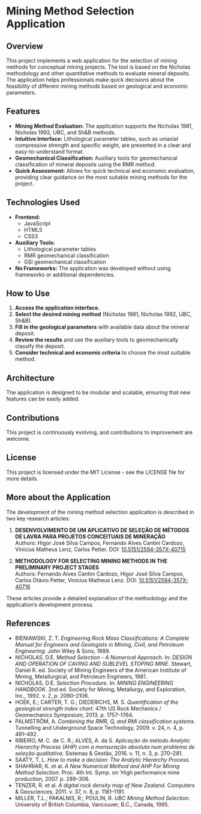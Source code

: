 # Mining Method Selection Application

## Overview

This project implements a web application for the selection of mining methods for conceptual mining projects. The tool is based on the Nicholas methodology and other quantitative methods to evaluate mineral deposits. The application helps professionals make quick decisions about the feasibility of different mining methods based on geological and economic parameters.

## Features

- **Mining Method Evaluation:** The application supports the Nicholas 1981, Nicholas 1992, UBC, and Sh&B methods.
- **Intuitive Interface:** Lithological parameter tables, such as uniaxial compressive strength and specific weight, are presented in a clear and easy-to-understand format.
- **Geomechanical Classification:** Auxiliary tools for geomechanical classification of mineral deposits using the RMR method.
- **Quick Assessment:** Allows for quick technical and economic evaluation, providing clear guidance on the most suitable mining methods for the project.

## Technologies Used

- **Frontend:** 
  - JavaScript
  - HTML5
  - CSS3
- **Auxiliary Tools:** 
  - Lithological parameter tables
  - RMR geomechanical classification
  - GSI geomechanical classification
- **No Frameworks:** The application was developed without using frameworks or additional dependencies.

## How to Use

1. **Access the application interface.**
2. **Select the desired mining method** (Nicholas 1981, Nicholas 1992, UBC, Sh&B).
3. **Fill in the geological parameters** with available data about the mineral deposit.
4. **Review the results** and use the auxiliary tools to geomechanically classify the deposit.
5. **Consider technical and economic criteria** to choose the most suitable method.

## Architecture

The application is designed to be modular and scalable, ensuring that new features can be easily added.

## Contributions

This project is continuously evolving, and contributions to improvement are welcome.

## License

This project is licensed under the MIT License - see the LICENSE file for more details.

## More about the Application

The development of the mining method selection application is described in two key research articles:

1. **DESENVOLVIMENTO DE UM APLICATIVO DE SELEÇÃO DE MÉTODOS DE LAVRA PARA PROJETOS CONCEITUAIS DE MINERAÇÃO**  
   Authors: Higor José Silva Campos, Fernando Alves Cantini Cardozo, Vinícius Matheus Lenz, Carlos Petter.
   DOI: [10.5151/2594-357X-40715](http://dx.doi.org/10.5151/2594-357X-40715)

2. **METHODOLOGY FOR SELECTING MINING METHODS IN THE PRELIMINARY PROJECT STAGES**  
   Authors: Fernando Alves Cantini Cardozo, Higor José Silva Campos, Carlos Otávio Petter, Vinícius Matheus Lenz.
   DOI: [10.5151/2594-357X-40716](http://dx.doi.org/10.5151/2594-357X-40716)

These articles provide a detailed explanation of the methodology and the application’s development process.

## References

- BIENIAWSKI, Z. T. *Engineering Rock Mass Classifications: A Complete Manual for Engineers and Geologists in Mining, Civil, and Petroleum Engineering*. John Wiley & Sons, 1989.
- NICHOLAS, D.E. *Method Selection - A Numerical Approach*. In: *DESIGN AND OPERATION OF CAVING AND SUBLEVEL STOPING MINE*. Stewart, Daniel R. ed. Society of Mining Engineers of the American Institute of Mining, Metallurgical, and Petroleum Engineers, 1981.
- NICHOLAS, D.E. *Selection Procedure*. In: *MINING ENGINEERING HANDBOOK*. 2nd ed. Society for Mining, Metallurgy, and Exploration, Inc., 1992. v. 2, p. 2090–2106.
- HOEK, E.; CARTER, T. G.; DIEDERICHS, M. S. *Quantification of the geological strength index chart*. 47th US Rock Mechanics / Geomechanics Symposium, 2013. p. 1757–1764.
- PALMSTRÖM, A. *Combining the RMR, Q, and RMi classification systems*. Tunnelling and Underground Space Technology, 2009. v. 24, n. 4, p. 491–492.
- RIBEIRO, M. C. de C. R.; ALVES, A. da S. *Aplicação do método Analytic Hierarchy Process (AHP) com a mensuração absoluta num problema de seleção qualitativa*. Sistemas & Gestão, 2016. v. 11, n. 3, p. 270–281.
- SAATY, T. L. *How to make a decision: The Analytic Hierarchy Process*.
- SHAHRIAR, K. et al. *A New Numerical Method and AHP For Mining Method Selection*. Proc. 4th Int. Symp. on ‘High performance mine production, 2007. p. 289–306.
- TENZER, R. et al. *A digital rock density map of New Zealand*. Computers & Geosciences, 2011. v. 37, n. 8, p. 1181–1191.
- MILLER, T.L.; PAKALNIS, R.; POULIN, R. *UBC Mining Method Selection*. University of British Columbia, Vancouver, B.C., Canada, 1995.
